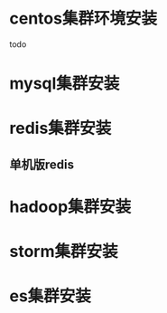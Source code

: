# centos集群环境安装

todo

# mysql集群安装

# redis集群安装

## 单机版redis



# hadoop集群安装

# storm集群安装

# es集群安装



